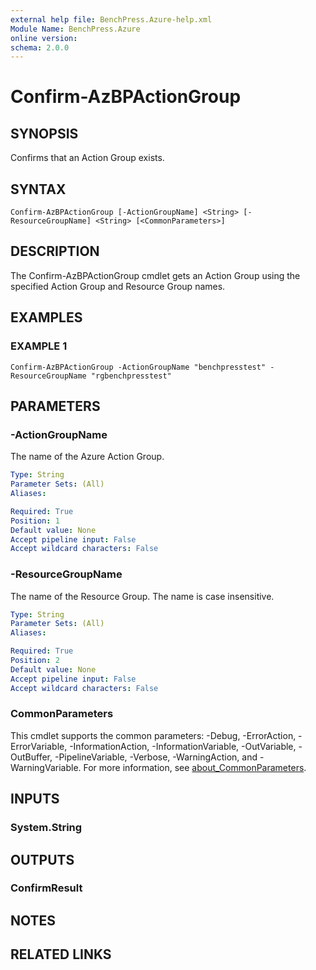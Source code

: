 ```yaml
---
external help file: BenchPress.Azure-help.xml
Module Name: BenchPress.Azure
online version:
schema: 2.0.0
---
```


# Confirm-AzBPActionGroup

## SYNOPSIS
Confirms that an Action Group exists.

## SYNTAX

```
Confirm-AzBPActionGroup [-ActionGroupName] <String> [-ResourceGroupName] <String> [<CommonParameters>]
```

## DESCRIPTION
The Confirm-AzBPActionGroup cmdlet gets an Action Group using the specified Action Group and Resource Group names.

## EXAMPLES

### EXAMPLE 1
```
Confirm-AzBPActionGroup -ActionGroupName "benchpresstest" -ResourceGroupName "rgbenchpresstest"
```

## PARAMETERS

### -ActionGroupName
The name of the Azure Action Group.

```yaml
Type: String
Parameter Sets: (All)
Aliases:

Required: True
Position: 1
Default value: None
Accept pipeline input: False
Accept wildcard characters: False
```

### -ResourceGroupName
The name of the Resource Group.
The name is case insensitive.

```yaml
Type: String
Parameter Sets: (All)
Aliases:

Required: True
Position: 2
Default value: None
Accept pipeline input: False
Accept wildcard characters: False
```

### CommonParameters
This cmdlet supports the common parameters: -Debug, -ErrorAction, -ErrorVariable, -InformationAction, -InformationVariable, -OutVariable, -OutBuffer, -PipelineVariable, -Verbose, -WarningAction, and -WarningVariable. For more information, see [about_CommonParameters](http://go.microsoft.com/fwlink/?LinkID=113216).

## INPUTS

### System.String
## OUTPUTS

### ConfirmResult
## NOTES

## RELATED LINKS
